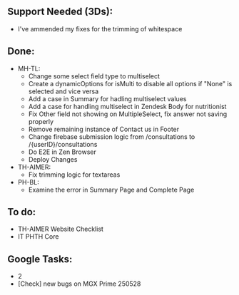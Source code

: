 ## Support Needed (3Ds):
  - I've ammended my fixes for the trimming of whitespace
## Done:
  - MH-TL:
    - Change some select field type to multiselect
    - Create a dynamicOptions for isMulti to disable all options if "None" is selected and vice versa
    - Add a case in Summary for hadling multiselect values
    - Add a case for handling multiselect in Zendesk Body for nutritionist
    - Fix Other field not showing on MultipleSelect, fix answer not saving properly
    - Remove remaining instance of Contact us in Footer
    - Change firebase submission logic from /consultations to /{userID}/consultations
    - Do E2E in Zen Browser
    - Deploy Changes
  - TH-AIMER:
    - Fix trimming logic for textareas
  - PH-BL:
    - Examine the error in Summary Page and Complete Page
## To do:
  - TH-AIMER Website Checklist
  - IT PHTH Core
## Google Tasks:
  - 2
  - [Check] new bugs on MGX Prime 250528
